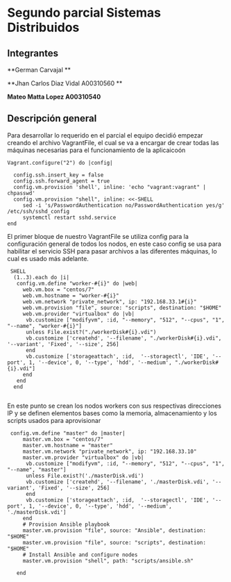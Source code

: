 # Segundo parcial Sistemas Distribuidos

## Integrantes

**German Carvajal **

**Jhan Carlos Diaz Vidal  A00310560 **

**Mateo Matta Lopez A00310540**

## Descripción general

Para desarrollar lo requerido en el parcial el equipo decidió empezar creando el archivo VagrantFile, el cual se va a encargar de crear todas las máquinas necesarias para el funcionamiento de la aplicaicoón

   
```
Vagrant.configure("2") do |config|

  config.ssh.insert_key = false
  config.ssh.forward_agent = true
  config.vm.provision 'shell', inline: 'echo "vagrant:vagrant" | chpasswd'
  config.vm.provision "shell", inline: <<-SHELL
     sed -i 's/PasswordAuthentication no/PasswordAuthentication yes/g' /etc/ssh/sshd_config    
     systemctl restart sshd.service
end

```
El primer bloque de nuestro VagrantFile se utiliza config para la configuración general de todos los nodos, en este caso config se usa para habilitar el servicio SSH para pasar archivos a las diferentes máquinas, lo cual es usado más adelante.


```
 SHELL
  (1..3).each do |i|
   config.vm.define "worker-#{i}" do |web|
     web.vm.box = "centos/7"
     web.vm.hostname = "worker-#{i}"
     web.vm.network "private_network", ip: "192.168.33.1#{i}"
     web.vm.provision "file", source: "scripts", destination: "$HOME"
     web.vm.provider "virtualbox" do |vb|
      vb.customize ["modifyvm", :id, "--memory", "512", "--cpus", "1", "--name", "worker-#{i}"]
      unless File.exist?("./workerDisk#{i}.vdi")
      vb.customize ['createhd', '--filename', "./workerDisk#{i}.vdi", '--variant', 'Fixed', '--size', 256]
      end
      vb.customize ['storageattach', :id,  '--storagectl', 'IDE', '--port', 1, '--device', 0, '--type', 'hdd', '--medium', "./workerDisk#{i}.vdi"]
     end
   end
  end
  
```

En este punto se crean los nodos workers con sus respectivas direcciones IP y se definen elementos bases como la memoria, almacenamiento y los scripts usados para aprovisionar


```
 config.vm.define "master" do |master|
     master.vm.box = "centos/7"
     master.vm.hostname = "master"
     master.vm.network "private_network", ip: "192.168.33.10"
     master.vm.provider "virtualbox" do |vb|
      vb.customize ["modifyvm", :id, "--memory", "512", "--cpus", "1", "--name", "master"]
      unless File.exist?('./masterDisk.vdi')
      vb.customize ['createhd', '--filename', './masterDisk.vdi', '--variant', 'Fixed', '--size', 256]
      end
      vb.customize ['storageattach', :id,  '--storagectl', 'IDE', '--port', 1, '--device', 0, '--type', 'hdd', '--medium', './masterDisk.vdi']
     end
     # Provision Ansible playbook
     master.vm.provision "file", source: "Ansible", destination: "$HOME"
     master.vm.provision "file", source: "scripts", destination: "$HOME"
     # Install Ansible and configure nodes
     master.vm.provision "shell", path: "scripts/ansible.sh"

   end
```
  
 
